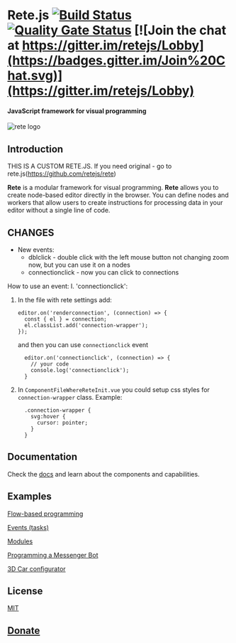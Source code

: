 Rete.js  [![Build Status](https://travis-ci.org/retejs/rete.svg?branch=master)](https://travis-ci.org/retejs/rete) 
[![Quality Gate Status](https://sonarcloud.io/api/project_badges/measure?project=retejs_rete&metric=alert_status)](https://sonarcloud.io/dashboard?id=retejs_rete)
[![Join the chat at https://gitter.im/retejs/Lobby](https://badges.gitter.im/Join%20Chat.svg)](https://gitter.im/retejs/Lobby)
====
#### JavaScript framework for visual programming

![rete logo](https://i.imgur.com/rydGu6B.png)

Introduction
----
THIS IS A CUSTOM RETE.JS. If you need original - go to rete.js(https://github.com/retejs/rete)  

**Rete** is a modular framework for visual programming. **Rete** allows you to create node-based editor directly in the browser. You can define nodes and workers that allow users to create instructions for processing data in your editor without a single line of code.

CHANGES
----
- New events:
  - dblclick - double click with the left mouse button not changing zoom now, but you can use it on a nodes
  - connectionclick - now you can click to connections

How to use an event: 
I. 'connectionclick': 
  1.  In the file with rete settings add:
      ```
      editor.on('renderconnection', (connection) => {
        const { el } = connection;
        el.classList.add('connection-wrapper');
      });
      ```

      and then you can use `connectionclick` event
      ```
        editor.on('connectionclick', (connection) => {
          // your code
          console.log('connectionclick');
        }
      ```
  2. In `ComponentFileWhereReteInit.vue` you could setup css styles for `connection-wrapper` class. 
      Example:
      ```
        .connection-wrapper {
          svg:hover {
            cursor: pointer;
          }
        }
      ```

Documentation
----
Check the [docs](https://rete.js.org/#/docs) and learn about the components and capabilities.

Examples
----
[Flow-based programming](https://codepen.io/Ni55aN/pen/xzgQYq)

[Events (tasks)](https://codepen.io/Ni55aN/pen/MOYPEz)

[Modules](https://codepen.io/Ni55aN/pen/QOEbEW)

[Programming a Messenger Bot](https://codepen.io/Ni55aN/pen/rpOKNb)

[3D Car configurator](https://codesandbox.io/embed/9jp88p1jpy?view=preview)

License
----
[MIT](http://opensource.org/licenses/MIT)

[Donate](http://rete.js.org/#support)
---